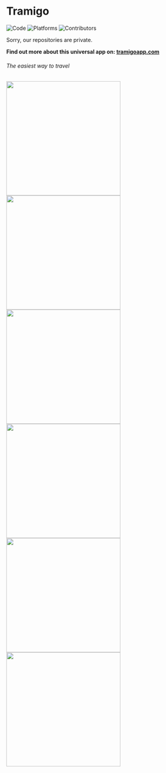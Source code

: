 # Tramigo

![Code](https://img.shields.io/badge/code-Swift%20%C2%B7%20C%23%20%C2%B7%20Java%20%C2%B7%20JS%20%C2%B7%20PHP-orange.svg)
![Platforms](https://img.shields.io/badge/platform-iOS%20%C2%B7%20Windows%20%C2%B7%20Android-red.svg)
![Contributors](https://img.shields.io/badge/contributors-Thomas%20NAUDET%20%C2%B7%20Euryale%20Ambroise%20%C2%B7%20Fran%C3%A7ois%20Leparoux-blue.svg)

Sorry, our repositories are private.

__Find out more about this universal app on: [tramigoapp.com](http://tramigoapp.com)__

###### The easiest way to travel

<img src="http://tramigoapp.com/img/iOS1.png" width="300" /><img src="http://tramigoapp.com/img/iOS2.png" width="300" /><img src="http://tramigoapp.com/img/WP1.png" width="300" /><img src="http://tramigoapp.com/img/WP2.png" width="300" /><img src="http://tramigoapp.com/img/Android1.png" width="300" /><img src="http://tramigoapp.com/img/Android2.png" width="300" />
